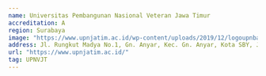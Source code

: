 ```yaml
---
name: Universitas Pembangunan Nasional Veteran Jawa Timur
accreditation: A
region: Surabaya
image: "https://www.upnjatim.ac.id/wp-content/uploads/2019/12/logoupnbaru-300x294-min.png"
address: Jl. Rungkut Madya No.1, Gn. Anyar, Kec. Gn. Anyar, Kota SBY, Jawa Timur 60294
url: "https://www.upnjatim.ac.id/"
tag: UPNVJT
---
```

